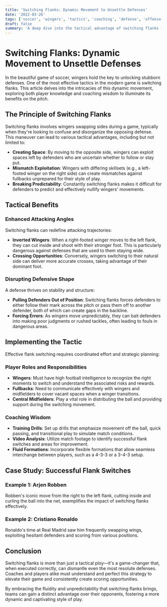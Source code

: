 ```yaml
---
title: 'Switching Flanks: Dynamic Movement to Unsettle Defenses'
date: '2022-03-26'
tags: ['soccer', 'wingers', 'tactics', 'coaching', 'defense', 'offense', 'strategy', 'football', 'player development']
draft: false
summary: 'A deep dive into the tactical advantage of switching flanks for wingers to create scoring opportunities and disrupt defensive setups.'
---
```


# Switching Flanks: Dynamic Movement to Unsettle Defenses

In the beautiful game of soccer, wingers hold the key to unlocking stubborn defenses. One of the most effective tactics in the modern game is switching flanks. This article delves into the intricacies of this dynamic movement, exploring both player knowledge and coaching wisdom to illuminate its benefits on the pitch.

## The Principle of Switching Flanks

Switching flanks involves wingers swapping sides during a game, typically when they're looking to confuse and disorganize the opposing defense. This maneuver can lead to various tactical advantages, including but not limited to:

- **Creating Space**: By moving to the opposite side, wingers can exploit spaces left by defenders who are uncertain whether to follow or stay put.
- **Mismatch Exploitation**: Wingers with differing skillsets (e.g., a left-footed winger on the right side) can create mismatches against fullbacks unprepared for their style of play.
- **Breaking Predictability**: Constantly switching flanks makes it difficult for defenders to predict and effectively nullify wingers' movements.

## Tactical Benefits

### Enhanced Attacking Angles

Switching flanks can redefine attacking trajectories:
- **Inverted Wingers**: When a right-footed winger moves to the left flank, they can cut inside and shoot with their stronger foot. This is particularly dangerous against defenses that are used to them staying wide.
- **Crossing Opportunities**: Conversely, wingers switching to their natural side can deliver more accurate crosses, taking advantage of their dominant foot.

### Disrupting Defensive Shape

A defense thrives on stability and structure:
- **Pulling Defenders Out of Position**: Switching flanks forces defenders to either follow their mark across the pitch or pass them off to another defender, both of which can create gaps in the backline.
- **Forcing Errors**: As wingers move unpredictably, they can bait defenders into making poor judgments or rushed tackles, often leading to fouls in dangerous areas.

## Implementing the Tactic

Effective flank switching requires coordinated effort and strategic planning:

### Player Roles and Responsibilities

- **Wingers**: Must have high football intelligence to recognize the right moments to switch and understand the associated risks and rewards.
- **Fullbacks**: Need to communicate effectively with wingers and midfielders to cover vacant spaces when a winger transitions.
- **Central Midfielders**: Play a vital role in distributing the ball and providing support during the switching movement.

### Coaching Wisdom

- **Training Drills**: Set up drills that emphasize movement off the ball, quick passing, and transitional play to simulate match conditions.
- **Video Analysis**: Utilize match footage to identify successful flank switches and areas for improvement.
- **Fluid Formations**: Incorporate flexible formations that allow seamless interchange between players, such as a 4-3-3 or a 3-4-3 setup.

## Case Study: Successful Flank Switches

### Example 1: Arjen Robben

Robben's iconic move from the right to the left flank, cutting inside and curling the ball into the net, exemplifies the impact of switching flanks effectively.

### Example 2: Cristiano Ronaldo

Ronaldo's time at Real Madrid saw him frequently swapping wings, exploiting hesitant defenders and scoring from various positions.

## Conclusion

Switching flanks is more than just a tactical ploy—it's a game-changer that, when executed correctly, can dismantle even the most resolute defenses. Coaches and players alike must understand and perfect this strategy to elevate their game and consistently create scoring opportunities.

By embracing the fluidity and unpredictability that switching flanks brings, teams can gain a distinct advantage over their opponents, fostering a more dynamic and captivating style of play.

```